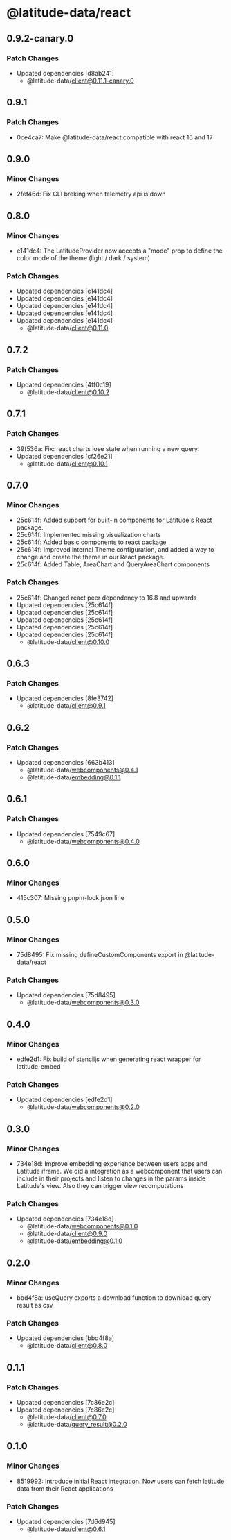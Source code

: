 # @latitude-data/react

## 0.9.2-canary.0

### Patch Changes

- Updated dependencies [d8ab241]
  - @latitude-data/client@0.11.1-canary.0

## 0.9.1

### Patch Changes

- 0ce4ca7: Make @latitude-data/react compatible with react 16 and 17

## 0.9.0

### Minor Changes

- 2fef46d: Fix CLI breking when telemetry api is down

## 0.8.0

### Minor Changes

- e141dc4: The LatitudeProvider now accepts a "mode" prop to define the color mode of the theme (light / dark / system)

### Patch Changes

- Updated dependencies [e141dc4]
- Updated dependencies [e141dc4]
- Updated dependencies [e141dc4]
- Updated dependencies [e141dc4]
- Updated dependencies [e141dc4]
  - @latitude-data/client@0.11.0

## 0.7.2

### Patch Changes

- Updated dependencies [4ff0c19]
  - @latitude-data/client@0.10.2

## 0.7.1

### Patch Changes

- 39f536a: Fix: react charts lose state when running a new query.
- Updated dependencies [cf26e21]
  - @latitude-data/client@0.10.1

## 0.7.0

### Minor Changes

- 25c614f: Added support for built-in components for Latitude's React package.
- 25c614f: Implemented missing visualization charts
- 25c614f: Added basic components to react package
- 25c614f: Improved internal Theme configuration, and added a way to change and create the theme in our React package.
- 25c614f: Added Table, AreaChart and QueryAreaChart components

### Patch Changes

- 25c614f: Changed react peer dependency to 16.8 and upwards
- Updated dependencies [25c614f]
- Updated dependencies [25c614f]
- Updated dependencies [25c614f]
- Updated dependencies [25c614f]
- Updated dependencies [25c614f]
  - @latitude-data/client@0.10.0

## 0.6.3

### Patch Changes

- Updated dependencies [8fe3742]
  - @latitude-data/client@0.9.1

## 0.6.2

### Patch Changes

- Updated dependencies [663b413]
  - @latitude-data/webcomponents@0.4.1
  - @latitude-data/embedding@0.1.1

## 0.6.1

### Patch Changes

- Updated dependencies [7549c67]
  - @latitude-data/webcomponents@0.4.0

## 0.6.0

### Minor Changes

- 415c307: Missing pnpm-lock.json line

## 0.5.0

### Minor Changes

- 75d8495: Fix missing defineCustomComponents export in @latitude-data/react

### Patch Changes

- Updated dependencies [75d8495]
  - @latitude-data/webcomponents@0.3.0

## 0.4.0

### Minor Changes

- edfe2d1: Fix build of stenciljs when generating react wrapper for latitude-embed

### Patch Changes

- Updated dependencies [edfe2d1]
  - @latitude-data/webcomponents@0.2.0

## 0.3.0

### Minor Changes

- 734e18d: Improve embedding experience between users apps and Latitude iframe. We did a integration as a webcomponent that users can include in their projects and listen to changes in the params inside Latitude's view. Also they can trigger view recomputations

### Patch Changes

- Updated dependencies [734e18d]
  - @latitude-data/webcomponents@0.1.0
  - @latitude-data/client@0.9.0
  - @latitude-data/embedding@0.1.0

## 0.2.0

### Minor Changes

- bbd4f8a: useQuery exports a download function to download query result as csv

### Patch Changes

- Updated dependencies [bbd4f8a]
  - @latitude-data/client@0.8.0

## 0.1.1

### Patch Changes

- Updated dependencies [7c86e2c]
- Updated dependencies [7c86e2c]
  - @latitude-data/client@0.7.0
  - @latitude-data/query_result@0.2.0

## 0.1.0

### Minor Changes

- 8519992: Introduce initial React integration. Now users can fetch latitude data from their React applications

### Patch Changes

- Updated dependencies [7d6d945]
  - @latitude-data/client@0.6.1
